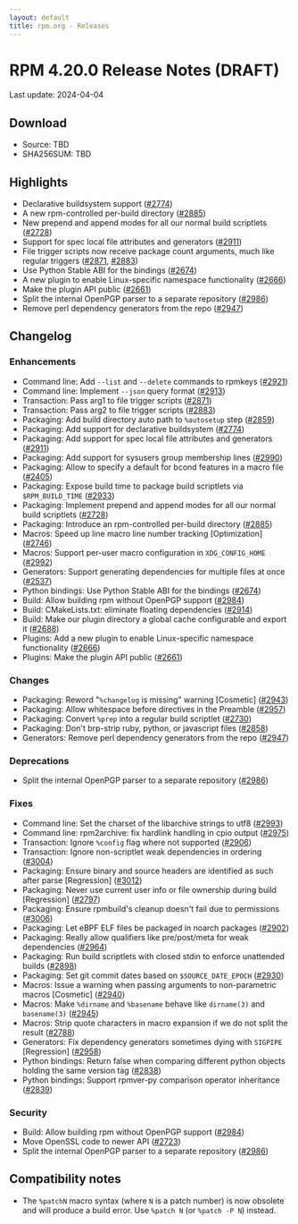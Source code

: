 ```yaml
---
layout: default
title: rpm.org - Releases
---
```


# RPM 4.20.0 Release Notes (DRAFT)

Last update: 2024-04-04

## Download
* Source: TBD
* SHA256SUM: TBD

## Highlights
* Declarative buildsystem support ([#2774](https://github.com/rpm-software-management/rpm/pull/2774))
* A new rpm-controlled per-build directory ([#2885](https://github.com/rpm-software-management/rpm/pull/2885))
* New prepend and append modes for all our normal build scriptlets ([#2728](https://github.com/rpm-software-management/rpm/pull/2728))
* Support for spec local file attributes and generators ([#2911](https://github.com/rpm-software-management/rpm/pull/2911))
* File trigger scripts now receive package count arguments, much like regular triggers ([#2871](https://github.com/rpm-software-management/rpm/pull/2871), [#2883](https://github.com/rpm-software-management/rpm/pull/2883))
* Use Python Stable ABI for the bindings ([#2674](https://github.com/rpm-software-management/rpm/pull/2674))
* A new plugin to enable Linux-specific namespace functionality ([#2666](https://github.com/rpm-software-management/rpm/pull/2666))
* Make the plugin API public ([#2661](https://github.com/rpm-software-management/rpm/pull/2661))
* Split the internal OpenPGP parser to a separate repository ([#2986](https://github.com/rpm-software-management/rpm/pull/2986))
* Remove perl dependency generators from the repo ([#2947](https://github.com/rpm-software-management/rpm/pull/2947))

## Changelog
### Enhancements
* Command line: Add `--list` and `--delete` commands to rpmkeys ([#2921](https://github.com/rpm-software-management/rpm/pull/2921))
* Command line: Implement `--json` query format ([#2913](https://github.com/rpm-software-management/rpm/pull/2913))
* Transaction: Pass arg1 to file trigger scripts ([#2871](https://github.com/rpm-software-management/rpm/pull/2871))
* Transaction: Pass arg2 to file trigger scripts ([#2883](https://github.com/rpm-software-management/rpm/pull/2883))
* Packaging: Add build directory auto path to `%autosetup` step ([#2859](https://github.com/rpm-software-management/rpm/pull/2859))
* Packaging: Add support for declarative buildsystem ([#2774](https://github.com/rpm-software-management/rpm/pull/2774))
* Packaging: Add support for spec local file attributes and generators ([#2911](https://github.com/rpm-software-management/rpm/pull/2911))
* Packaging: Add support for sysusers group membership lines ([#2990](https://github.com/rpm-software-management/rpm/pull/2990))
* Packaging: Allow to specify a default for bcond features in a macro file ([#2405](https://github.com/rpm-software-management/rpm/pull/2405))
* Packaging: Expose build time to package build scriptlets via `$RPM_BUILD_TIME` ([#2933](https://github.com/rpm-software-management/rpm/pull/2933))
* Packaging: Implement prepend and append modes for all our normal build scriptlets ([#2728](https://github.com/rpm-software-management/rpm/pull/2728))
* Packaging: Introduce an rpm-controlled per-build directory ([#2885](https://github.com/rpm-software-management/rpm/pull/2885))
* Macros: Speed up line macro line number tracking [Optimization] ([#2746](https://github.com/rpm-software-management/rpm/pull/2746))
* Macros: Support per-user macro configuration in `XDG_CONFIG_HOME` ([#2992](https://github.com/rpm-software-management/rpm/pull/2992))
* Generators: Support generating dependencies for multiple files at once ([#2537](https://github.com/rpm-software-management/rpm/pull/2537))
* Python bindings: Use Python Stable ABI for the bindings ([#2674](https://github.com/rpm-software-management/rpm/pull/2674))
* Build: Allow building rpm without OpenPGP support ([#2984](https://github.com/rpm-software-management/rpm/pull/2984))
* Build: CMakeLists.txt: eliminate floating dependencies ([#2914](https://github.com/rpm-software-management/rpm/pull/2914))
* Build: Make our plugin directory a global cache configurable and export it ([#2688](https://github.com/rpm-software-management/rpm/pull/2688))
* Plugins: Add a new plugin to enable Linux-specific namespace functionality ([#2666](https://github.com/rpm-software-management/rpm/pull/2666))
* Plugins: Make the plugin API public ([#2661](https://github.com/rpm-software-management/rpm/pull/2661))

### Changes
* Packaging: Reword "`%changelog` is missing" warning [Cosmetic] ([#2943](https://github.com/rpm-software-management/rpm/pull/2943))
* Packaging: Allow whitespace before directives in the Preamble ([#2957](https://github.com/rpm-software-management/rpm/pull/2957))
* Packaging: Convert `%prep` into a regular build scriptlet ([#2730](https://github.com/rpm-software-management/rpm/pull/2730))
* Packaging: Don't brp-strip ruby, python, or javascript files ([#2858](https://github.com/rpm-software-management/rpm/pull/2858))
* Generators: Remove perl dependency generators from the repo ([#2947](https://github.com/rpm-software-management/rpm/pull/2947))

### Deprecations
* Split the internal OpenPGP parser to a separate repository ([#2986](https://github.com/rpm-software-management/rpm/pull/2986))

### Fixes
* Command line: Set the charset of the libarchive strings to utf8 ([#2993](https://github.com/rpm-software-management/rpm/pull/2993))
* Command line: rpm2archive: fix hardlink handling in cpio output ([#2975](https://github.com/rpm-software-management/rpm/pull/2975))
* Transaction: Ignore `%config` flag where not supported ([#2906](https://github.com/rpm-software-management/rpm/pull/2906))
* Transaction: Ignore non-scriptlet weak dependencies in ordering ([#3004](https://github.com/rpm-software-management/rpm/pull/3004))
* Packaging: Ensure binary and source headers are identified as such after parse [Regression] ([#3012](https://github.com/rpm-software-management/rpm/pull/3012))
* Packaging: Never use current user info or file ownership during build [Regression] ([#2797](https://github.com/rpm-software-management/rpm/pull/2797))
* Packaging: Ensure rpmbuild's cleanup doesn't fail due to permissions ([#3006](https://github.com/rpm-software-management/rpm/pull/3006))
* Packaging: Let eBPF ELF files be packaged in noarch packages ([#2902](https://github.com/rpm-software-management/rpm/pull/2902))
* Packaging: Really allow qualifiers like pre/post/meta for weak dependencies ([#2964](https://github.com/rpm-software-management/rpm/pull/2964))
* Packaging: Run build scriptlets with closed stdin to enforce unattended builds ([#2898](https://github.com/rpm-software-management/rpm/pull/2898))
* Packaging: Set git commit dates based on `$SOURCE_DATE_EPOCH` ([#2930](https://github.com/rpm-software-management/rpm/pull/2930))
* Macros: Issue a warning when passing arguments to non-parametric macros [Cosmetic] ([#2940](https://github.com/rpm-software-management/rpm/pull/2940))
* Macros: Make `%dirname` and `%basename` behave like `dirname(3)` and `basename(3)` ([#2945](https://github.com/rpm-software-management/rpm/pull/2945))
* Macros: Strip quote characters in macro expansion if we do not split the result ([#2788](https://github.com/rpm-software-management/rpm/pull/2788))
* Generators: Fix dependency generators sometimes dying with `SIGPIPE` [Regression] ([#2958](https://github.com/rpm-software-management/rpm/pull/2958))
* Python bindings: Return false when comparing different python objects holding the same version tag ([#2838](https://github.com/rpm-software-management/rpm/pull/2838))
* Python bindings: Support rpmver-py comparison operator inheritance ([#2839](https://github.com/rpm-software-management/rpm/pull/2839))

### Security
* Build: Allow building rpm without OpenPGP support ([#2984](https://github.com/rpm-software-management/rpm/pull/2984))
* Move OpenSSL code to newer API ([#2723](https://github.com/rpm-software-management/rpm/pull/2723))
* Split the internal OpenPGP parser to a separate repository ([#2986](https://github.com/rpm-software-management/rpm/pull/2986))

## Compatibility notes
* The `%patchN` macro syntax (where `N` is a patch number) is now obsolete and
  will produce a build error.  Use `%patch N` (or `%patch -P N`) instead.
